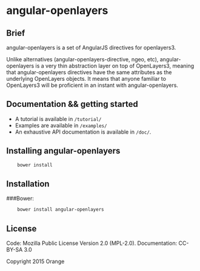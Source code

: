 # angular-openlayers

## Brief
angular-openlayers is a set of AngularJS directives for openlayers3.

Unlike alternatives (angular-openlayers-directive, ngeo, etc), angular-openlayers is a very thin abstraction layer on top of OpenLayers3, meaning that angular-openlayers directives have the same attributes as the underlying OpenLayers objects.
It means that anyone familiar to OpenLayers3 will be proficient in an instant with angular-openlayers.

## Documentation && getting started

- A tutorial is available in ```/tutorial/```
- Examples are available in ```/examples/```
- An exhaustive API documentation is available in ```/doc/```.

## Installing angular-openlayers
```bash
    bower install
```

## Installation

###Bower:
```bash
    bower install angular-openlayers
```

## License
Code: Mozilla Public License Version 2.0 (MPL-2.0).
Documentation:  CC-BY-SA 3.0

Copyright 2015 Orange


